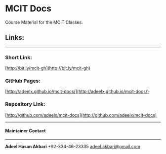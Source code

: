 MCIT Docs
=========

Course Material for the MCIT Classes.

## Links:
___

### Short Link:
[http://bit.ly/mcit-gh](http://bit.ly/mcit-gh)

### GitHub Pages:
[http://adeelx.github.io/mcit-docs/](http://adeelx.github.io/mcit-docs/)

### Repository Link:
[http://github.com/adeelx/mcit-docs](http://github.com/adeelx/mcit-docs)

___
#### Maintainer Contact
___
**Adeel Hasan Akbari**
+92-334-46-23335
[adeel.akbari@gmail.com](mailto:adeel.akbari@gmail.com)